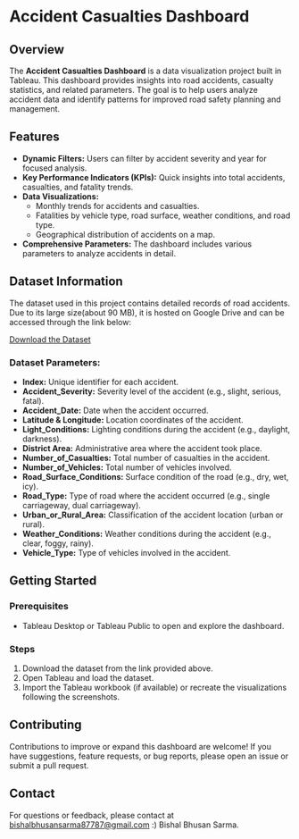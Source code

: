 # Accident Casualties Dashboard

## Overview
The **Accident Casualties Dashboard** is a data visualization project built in Tableau. This dashboard provides insights into road accidents, casualty statistics, and related parameters. The goal is to help users analyze accident data and identify patterns for improved road safety planning and management.

## Features
- **Dynamic Filters:** Users can filter by accident severity and year for focused analysis.
- **Key Performance Indicators (KPIs):** Quick insights into total accidents, casualties, and fatality trends.
- **Data Visualizations:**
  - Monthly trends for accidents and casualties.
  - Fatalities by vehicle type, road surface, weather conditions, and road type.
  - Geographical distribution of accidents on a map.
- **Comprehensive Parameters:** The dashboard includes various parameters to analyze accidents in detail.

## Dataset Information
The dataset used in this project contains detailed records of road accidents. Due to its large size(about 90 MB), it is hosted on Google Drive and can be accessed through the link below:

[Download the Dataset](https://drive.google.com/file/d/1EHmRmi-Ffhu_OEdCkupn9zWuHKIufxYl/view)

### Dataset Parameters:
- **Index:** Unique identifier for each accident.
- **Accident_Severity:** Severity level of the accident (e.g., slight, serious, fatal).
- **Accident_Date:** Date when the accident occurred.
- **Latitude & Longitude:** Location coordinates of the accident.
- **Light_Conditions:** Lighting conditions during the accident (e.g., daylight, darkness).
- **District Area:** Administrative area where the accident took place.
- **Number_of_Casualties:** Total number of casualties in the accident.
- **Number_of_Vehicles:** Total number of vehicles involved.
- **Road_Surface_Conditions:** Surface condition of the road (e.g., dry, wet, icy).
- **Road_Type:** Type of road where the accident occurred (e.g., single carriageway, dual carriageway).
- **Urban_or_Rural_Area:** Classification of the accident location (urban or rural).
- **Weather_Conditions:** Weather conditions during the accident (e.g., clear, foggy, rainy).
- **Vehicle_Type:** Type of vehicles involved in the accident.

## Getting Started

### Prerequisites
- Tableau Desktop or Tableau Public to open and explore the dashboard.

### Steps
1. Download the dataset from the link provided above.
2. Open Tableau and load the dataset.
3. Import the Tableau workbook (if available) or recreate the visualizations following the screenshots.

## Contributing
Contributions to improve or expand this dashboard are welcome! If you have suggestions, feature requests, or bug reports, please open an issue or submit a pull request.

## Contact
For questions or feedback, please contact at bishalbhusansarma87787@gmail.com
:) Bishal Bhusan Sarma.


